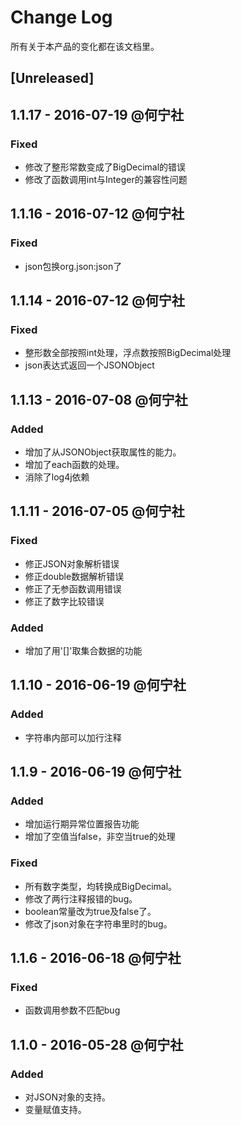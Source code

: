 # Change Log
所有关于本产品的变化都在该文档里。

## [Unreleased]

## 1.1.17 - 2016-07-19 @何宁社
### Fixed
- 修改了整形常数变成了BigDecimal的错误
- 修改了函数调用int与Integer的兼容性问题

## 1.1.16 - 2016-07-12 @何宁社
### Fixed
- json包换org.json:json了

## 1.1.14 - 2016-07-12 @何宁社
### Fixed
- 整形数全部按照int处理，浮点数按照BigDecimal处理
- json表达式返回一个JSONObject

## 1.1.13 - 2016-07-08 @何宁社
### Added
- 增加了从JSONObject获取属性的能力。
- 增加了each函数的处理。
- 消除了log4j依赖

## 1.1.11 - 2016-07-05 @何宁社
### Fixed
- 修正JSON对象解析错误
- 修正double数据解析错误
- 修正了无参函数调用错误
- 修正了数字比较错误

### Added
- 增加了用'[]'取集合数据的功能

## 1.1.10 - 2016-06-19 @何宁社
### Added

- 字符串内部可以加行注释

## 1.1.9 - 2016-06-19 @何宁社
### Added

- 增加运行期异常位置报告功能
- 增加了空值当false，非空当true的处理

### Fixed

- 所有数字类型，均转换成BigDecimal。
- 修改了两行注释报错的bug。
- boolean常量改为true及false了。
- 修改了json对象在字符串里时的bug。

## 1.1.6 - 2016-06-18 @何宁社
### Fixed

- 函数调用参数不匹配bug

## 1.1.0 - 2016-05-28 @何宁社
### Added
- 对JSON对象的支持。
- 变量赋值支持。
